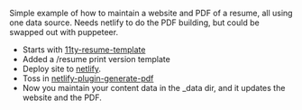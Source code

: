 Simple example of how to maintain a website and PDF of a resume, all using one data source. Needs netlify to do the PDF building, but could be swapped out with puppeteer.

- Starts with [11ty-resume-template](https://github.com/learnwithgurpreet/11ty-resume-template)
- Added a /resume print version template
- Deploy site to [netlify](https://www.netlify.com/).
- Toss in [netlify-plugin-generate-pdf](https://github.com/martinjagodic/netlify-plugin-generate-pdf)
- Now you maintain your content data in the _data dir, and it updates the website and the PDF.